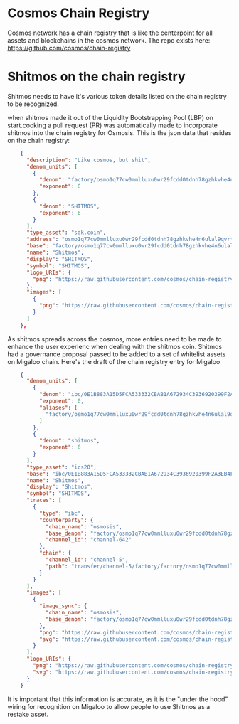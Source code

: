 # Cosmos Chain Registry
Cosmos network has a chain registry that is like the centerpoint for all assets and blockchains in the cosmos network.
The repo exists here:
https://github.com/cosmos/chain-registry

# Shitmos on the chain registry
Shitmos needs to have it's various token details listed on the chain registry to be recognized.

when shitmos made it out of the Liquidity Bootstrapping Pool (LBP) on start.cooking a pull request (PR) was automatically made to incorporate shitmos into the chain registry for Osmosis. This is the json data that resides on the chain registry:

```json
    {
      "description": "Like cosmos, but shit",
      "denom_units": [
        {
          "denom": "factory/osmo1q77cw0mmlluxu0wr29fcdd0tdnh78gzhkvhe4n6ulal9qvrtu43qtd0nh8/shitmos",
          "exponent": 0
        },
        {
          "denom": "SHITMOS",
          "exponent": 6
        }
      ],
      "type_asset": "sdk.coin",
      "address": "osmo1q77cw0mmlluxu0wr29fcdd0tdnh78gzhkvhe4n6ulal9qvrtu43qtd0nh8",
      "base": "factory/osmo1q77cw0mmlluxu0wr29fcdd0tdnh78gzhkvhe4n6ulal9qvrtu43qtd0nh8/shitmos",
      "name": "Shitmos",
      "display": "SHITMOS",
      "symbol": "SHITMOS",
      "logo_URIs": {
        "png": "https://raw.githubusercontent.com/cosmos/chain-registry/master/osmosis/images/SHITMOS.png"
      },
      "images": [
        {
          "png": "https://raw.githubusercontent.com/cosmos/chain-registry/master/osmosis/images/SHITMOS.png"
        }
      ]
    },
```

As shitmos spreads across the cosmos, more entries need to be made to enhance the user experienc when dealing with the shitmos coin.
Shitmos had a governance proposal passed to be added to a set of whitelist assets on Migaloo chain. Here's the draft of the chain registry entry for Migaloo

```json
    {
      "denom_units": [
        {
          "denom": "ibc/0E1B883A15D5FCA533332CBAB1A672934C3936920399F2A3EB4F438E3EBAD0E9",
          "exponent": 0,
          "aliases": [
            "factory/osmo1q77cw0mmlluxu0wr29fcdd0tdnh78gzhkvhe4n6ulal9qvrtu43qtd0nh8/shitmos"
          ]
        },
        {
          "denom": "shitmos",
          "exponent": 6
        }
      ],
      "type_asset": "ics20",
      "base": "ibc/0E1B883A15D5FCA533332CBAB1A672934C3936920399F2A3EB4F438E3EBAD0E9",
      "name": "Shitmos",
      "display": "Shitmos",
      "symbol": "SHITMOS",
      "traces": [
        {
          "type": "ibc",
          "counterparty": {
            "chain_name": "osmosis",
            "base_denom": "factory/osmo1q77cw0mmlluxu0wr29fcdd0tdnh78gzhkvhe4n6ulal9qvrtu43qtd0nh8/shitmos",
            "channel_id": "channel-642"
          },
          "chain": {
            "channel_id": "channel-5",
            "path": "transfer/channel-5/factory/factory/osmo1q77cw0mmlluxu0wr29fcdd0tdnh78gzhkvhe4n6ulal9qvrtu43qtd0nh8/shitmos"
          }
        }
      ],
      "images": [
        {
          "image_sync": {
            "chain_name": "osmosis",
            "base_denom": "factory/osmo1q77cw0mmlluxu0wr29fcdd0tdnh78gzhkvhe4n6ulal9qvrtu43qtd0nh8/shitmos"
          },
          "png": "https://raw.githubusercontent.com/cosmos/chain-registry/master/migaloo/images/shitmos.png",
          "svg": "https://raw.githubusercontent.com/cosmos/chain-registry/master/migaloo/images/shitmos.svg"
        }
      ],
      "logo_URIs": {
        "png": "https://raw.githubusercontent.com/cosmos/chain-registry/master/migaloo/images/shitmos.png",
        "svg": "https://raw.githubusercontent.com/cosmos/chain-registry/master/migaloo/images/shitmos.svg"
      }
    }
```
It is important that this information is accurate, as it is the "under the hood" wiring for recognition on Migaloo to allow people to use Shitmos as a restake asset.